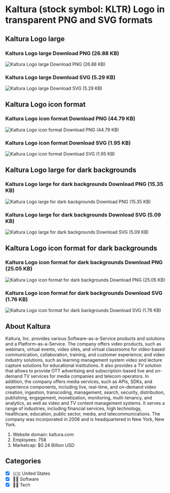 # Kaltura (stock symbol: KLTR) Logo in transparent PNG and SVG formats

## Kaltura Logo large

### Kaltura Logo large Download PNG (26.88 KB)

![Kaltura Logo large Download PNG (26.88 KB)](/img/orig/KLTR_BIG-2292dfd7.png)

### Kaltura Logo large Download SVG (5.29 KB)

![Kaltura Logo large Download SVG (5.29 KB)](/img/orig/KLTR_BIG-2aceea93.svg)

## Kaltura Logo icon format

### Kaltura Logo icon format Download PNG (44.79 KB)

![Kaltura Logo icon format Download PNG (44.79 KB)](/img/orig/KLTR-29f603b3.png)

### Kaltura Logo icon format Download SVG (1.95 KB)

![Kaltura Logo icon format Download SVG (1.95 KB)](/img/orig/KLTR-99ac0a4f.svg)

## Kaltura Logo large for dark backgrounds

### Kaltura Logo large for dark backgrounds Download PNG (15.35 KB)

![Kaltura Logo large for dark backgrounds Download PNG (15.35 KB)](/img/orig/KLTR_BIG.D-3073b609.png)

### Kaltura Logo large for dark backgrounds Download SVG (5.09 KB)

![Kaltura Logo large for dark backgrounds Download SVG (5.09 KB)](/img/orig/KLTR_BIG.D-cb5941b3.svg)

## Kaltura Logo icon format for dark backgrounds

### Kaltura Logo icon format for dark backgrounds Download PNG (25.05 KB)

![Kaltura Logo icon format for dark backgrounds Download PNG (25.05 KB)](/img/orig/KLTR.D-a4bc1cbe.png)

### Kaltura Logo icon format for dark backgrounds Download SVG (1.76 KB)

![Kaltura Logo icon format for dark backgrounds Download SVG (1.76 KB)](/img/orig/KLTR.D-8f22aec1.svg)

## About Kaltura

Kaltura, Inc. provides various Software-as-a-Service products and solutions and a Platform-as-a-Service. The company offers video products, such as webinars, virtual events, video sites, and virtual classrooms for video-based communication, collaboration, training, and customer experience; and video industry solutions, such as learning management system video and lecture capture solutions for educational institutions. It also provides a TV solution that allows to provide OTT advertising and subscription-based live and on-demand TV services for media companies and telecom operators. In addition, the company offers media services, such as APIs, SDKs, and experience components, including live, real-time, and on-demand video creation, ingestion, transcoding, management, search, security, distribution, publishing, engagement, monetization, monitoring, multi-tenancy, and analytics, as well as video and TV content management systems. It serves a range of industries, including financial services, high technology, healthcare, education, public sector, media, and telecommunications. The company was incorporated in 2006 and is headquartered in New York, New York.

1. Website domain: kaltura.com
2. Employees: 758
3. Marketcap: $0.24 Billion USD


## Categories
- [x] 🇺🇸 United States
- [x] 👨‍💻 Software
- [x] 👩‍💻 Tech
